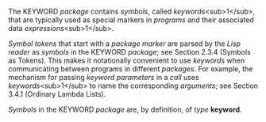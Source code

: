  

The KEYWORD *package* contains *symbols*, called *keywords*&#60;sub&#62;1&#60;/sub&#62;, that are typically used as special markers in *programs* and their associated data *expressions*&#60;sub&#62;1&#60;/sub&#62;. 

*Symbol tokens* that start with a *package marker* are parsed by the *Lisp reader* as *symbols* in the KEYWORD *package*; see Section 2.3.4 (Symbols as Tokens). This makes it notationally convenient to use *keywords* when communicating between programs in different *packages*. For example, the mechanism for passing *keyword parameters* in a *call* uses *keywords*&#60;sub&#62;1&#60;/sub&#62; to name the corresponding *arguments*; see Section 3.4.1 (Ordinary Lambda Lists). 

*Symbols* in the KEYWORD *package* are, by definition, of *type* **keyword**. 

